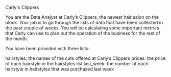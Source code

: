 Carly's Clippers

You are the Data Analyst at Carly’s Clippers, the newest hair salon on the block.
Your job is to go through the lists of data that have been collected in the past
couple of weeks.
You will be calculating some important metrics that Carly can use
to plan out the operation of the business for the rest of the month.

You have been provided with three lists:

hairstyles: the names of the cuts offered at Carly’s Clippers
prices: the price of each hairstyle in the hairstyles list
last_week: the number of each hairstyle in hairstyles that was purchased last week
